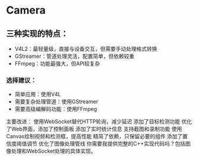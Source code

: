 # Camera

## 三种实现的特点：
+ V4L2：最轻量级，直接与设备交互，但需要手动处理格式转换
+ GStreamer：管道处理灵活，配置简单，但依赖较重
+ FFmpeg：功能最强大，但API较复杂

### 选择建议：
- 简单应用：使用V4L
- 需要复杂处理管道：使用GStreamer
- 需要高级编解码功能：使用FFmpeg

主要改进：
使用WebSocket替代HTTP轮询，减少延迟
添加了目标检测功能
优化了Web界面，添加了控制面板
添加了实时统计信息
支持截图和录制功能
使用Canvas绘制视频和检测框，提高性能
精简了依赖，只保留必要的组件
添加了置信度阈值调节
优化了图像处理管线
你需要我提供完整的C++实现代码吗？包括图像处理和WebSocket处理的具体实现。